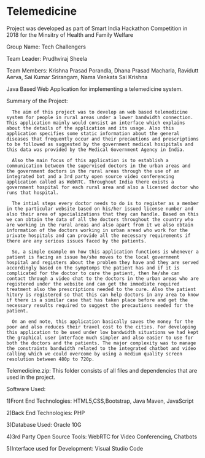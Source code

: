 # Telemedicine
Project was developed as part of Smart India Hackathon Competition in 2018 for the Minsitry of Health and Family Welfare

Group Name: Tech Challengers

Team Leader: Prudhviraj Sheela

Team Members: Krishna Prasad Porandla, Dhana Prasad Macharla, Ravidutt Aerva, Sai Kumar Srirangam, Nama Venkata Sai Krishna

Java Based Web Application for implementing a telemedicine system.

Summary of the Project:

      The aim of this project was to develop an web based telemedicine system for people in rural areas under a lower bandwidth connection. This application mainly would consist an interface which explains about the details of the application and its usage. Also this application specifies some static information about the general diseases that frequently occur and their precautions and prescriptions to be followed as suggested by the government medical hosipitals and this data was provided by the Medical Government Agency in India.
      
      Also the main focus of this application is to establish a communication between the supervised doctors in the urban areas and the government doctors in the rural areas through the use of an integrated bot and a 3rd party open source video conferencing application called as WebRTC. Throughout India there exists a government hospital for each rural area and also a licensed doctor who runs that hospital.
      
      The intial steps every doctor needs to do is to register as a member in the particular website based on his/her issued license number and also their area of specializations that they can handle. Based on this we can obtain the data of all the doctors throughout the country who are working in the rural areas and also apart from it we also obtain information of the doctors working in urban aread who work for the private hospitals and can provide all the necessary requirements if there are any serious issues faced by the patients.
      
      So, a simple example on how this application functions is whenever a patient is facing an issue he/she moves to the local government hospital and registers about the problem they have and they are served accordingly based on the symptomps the patient has and if it is complicated for the doctor to cure the patient, then he/she can contact through a video chat to the doctors in the urban areas who are registered under the website and can get the immediate required treatment also the prescriptions needed to the cure. Also the patient hitory is registered so that this can help doctors in any area to know if there is a similar case that has taken place before and get the necessary results required to suggest the precautions needed for the patient.
      
      On an end note, this application basically saves the money for the poor and also reduces their travel cost to the cities. For developing this application to be used under low bandwidth situations we had kept the graphical user interface much simpler and also easier to use for both the doctors and the patients. The major complexity was to manage the constraints bandwidth related to the integrated chatbot and video calling which we could overcome by using a medium quality screen resolution between 480p to 720p.
      
Telemedicine.zip: This folder consists of all files and dependencies that are used in the project.

Software Used:

1)Front End Technologies: HTML5,CSS,Bootstrap, Java Maven, JavaScript

2)Back End Technologies: PHP

3)Database Used: Oracle 10G

4)3rd Party Open Source Tools: WebRTC for Video Conferencing, Chatbots

5)Interface used for Development: Visual Studio Code



